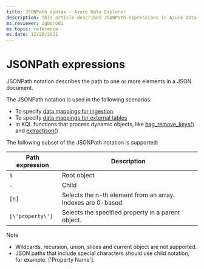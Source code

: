 ```yaml
---
title: JSONPath syntax - Azure Data Explorer
description: This article describes JSONPath expressions in Azure Data Explorer.
ms.reviewer: igborodi
ms.topic: reference
ms.date: 12/20/2021
---
```


# JSONPath expressions

JSONPath notation describes the path to one or more elements in a JSON document.

The JSONPath notation is used in the following scenarios:

- To specify [data mappings for ingestion](../management/mappings.md)
- To specify [data mappings for external tables](../management/external-tables-azurestorage-azuredatalake.md#create-external-table-mapping)
- In KQL functions that process dynamic objects, like [bag_remove_keys()](bag-remove-keys-function.md) and [extractjson()](extractjsonfunction.md)

The following subset of the JSONPath notation is supported:

|Path expression|Description|
|---|---|
|`$`|Root object|
|`.` | Child|
|`[n]`| Selects the n-th element from an array. Indexes are 0-based. |
|`[\'property\']`| Selects the specified property in a parent object. |

> [!NOTE]
>
> - Wildcards, recursion, union, slices and current object are not supported.
> - JSON paths that include special characters should use child notation, for example: [\'Property Name\'].
